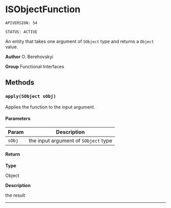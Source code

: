 # ISObjectFunction

`APIVERSION: 54`

`STATUS: ACTIVE`

An entity that takes one argument of `SObject` type and returns a `Object` value.


**Author** O. Berehovskyi


**Group** Functional Interfaces

## Methods
### `apply(SObject sObj)`

Applies the function to the input argument.

#### Parameters
|Param|Description|
|---|---|
|`sObj`|the input argument of `SObject` type|

#### Return

**Type**

Object

**Description**

the result

---
